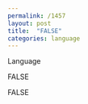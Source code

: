 ```yaml
---
permalink: /1457
layout: post
title:  "FALSE"
categories: language
---
```

Language

FALSE

FALSE



